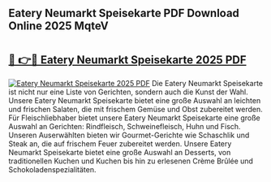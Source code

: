 ## Eatery Neumarkt Speisekarte PDF Download Online 2025 MqteV

# <h2><a href="http://gc93eq.nevu.top/?p=Eatery+Neumarkt+Speisekarte">🔗 👉🔴 Eatery Neumarkt Speisekarte 2025 PDF</a></h2>

[![Eatery Neumarkt Speisekarte 2025 PDF](https://i.imgur.com/dBaPXMq.png)](http://gc93eq.nevu.top/?p=Eatery+Neumarkt+Speisekarte)
Die Eatery Neumarkt Speisekarte ist nicht nur eine Liste von Gerichten, sondern auch die Kunst der Wahl. Unsere Eatery Neumarkt Speisekarte bietet eine große Auswahl an leichten und frischen Salaten, die mit frischem Gemüse und Obst zubereitet werden. Für Fleischliebhaber bietet unsere Eatery Neumarkt Speisekarte eine große Auswahl an Gerichten: Rindfleisch, Schweinefleisch, Huhn und Fisch. Unseren Auserwählten bieten wir Gourmet-Gerichte wie Schaschlik und Steak an, die auf frischem Feuer zubereitet werden. Unsere Eatery Neumarkt Speisekarte bietet eine große Auswahl an Desserts, von traditionellen Kuchen und Kuchen bis hin zu erlesenen Crème Brûlée und Schokoladenspezialitäten.
